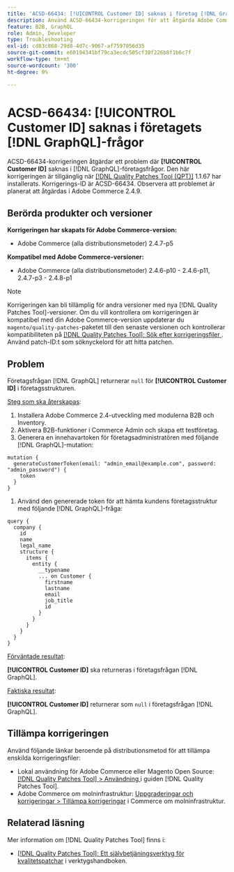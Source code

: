 ```yaml
---
title: 'ACSD-66434: [!UICONTROL Customer ID] saknas i företag [!DNL GraphQL] frågor'
description: Använd ACSD-66434-korrigeringen för att åtgärda Adobe Commerce-problemet där [!UICONTROL Customer ID] saknas i  [!DNL GraphQL] företagsfrågorna.
feature: B2B, GraphQL
role: Admin, Developer
type: Troubleshooting
exl-id: cd83c868-29d8-4d7c-9067-af7597056d35
source-git-commit: e60194341bf79ca3ecdc505cf30f226b8f1b6c7f
workflow-type: tm+mt
source-wordcount: '300'
ht-degree: 0%

---
```


# ACSD-66434: [!UICONTROL Customer ID] saknas i företagets [!DNL GraphQL]-frågor

ACSD-66434-korrigeringen åtgärdar ett problem där **[!UICONTROL Customer ID]** saknas i [!DNL GraphQL]-företagsfrågor. Den här korrigeringen är tillgänglig när [[!DNL Quality Patches Tool (QPT)]](/help/tools/quality-patches-tool/quality-patches-tool-to-self-serve-quality-patches.md) 1.1.67 har installerats. Korrigerings-ID är ACSD-66434. Observera att problemet är planerat att åtgärdas i Adobe Commerce 2.4.9.

## Berörda produkter och versioner

**Korrigeringen har skapats för Adobe Commerce-version:**

* Adobe Commerce (alla distributionsmetoder) 2.4.7-p5

**Kompatibel med Adobe Commerce-versioner:**

* Adobe Commerce (alla distributionsmetoder) 2.4.6-p10 - 2.4.6-p11, 2.4.7-p3 - 2.4.8-p1

>[!NOTE]
>
>Korrigeringen kan bli tillämplig för andra versioner med nya [!DNL Quality Patches Tool]-versioner. Om du vill kontrollera om korrigeringen är kompatibel med din Adobe Commerce-version uppdaterar du `magento/quality-patches`-paketet till den senaste versionen och kontrollerar kompatibiliteten på [[!DNL Quality Patches Tool]: Sök efter korrigeringsfiler ](https://experienceleague.adobe.com/tools/commerce-quality-patches/index.html?lang=sv-SE). Använd patch-ID:t som söknyckelord för att hitta patchen.

## Problem

Företagsfrågan [!DNL GraphQL] returnerar `null` för **[!UICONTROL Customer ID]** i företagsstrukturen.

<u>Steg som ska återskapas</u>:

1. Installera Adobe Commerce 2.4-utveckling med modulerna B2B och Inventory.
1. Aktivera B2B-funktioner i Commerce Admin och skapa ett testföretag.
1. Generera en innehavartoken för företagsadministratören med följande [!DNL GraphQL]-mutation:

```
mutation {
  generateCustomerToken(email: "admin_email@example.com", password: "admin_password") {
    token
  }
}
```

1. Använd den genererade token för att hämta kundens företagsstruktur med följande [!DNL GraphQL]-fråga:

```
query {
  company {
    id
    name
    legal_name
    structure {
      items {
        entity {
          __typename
          ... on Customer {
            firstname
            lastname
            email
            job_title
            id
          }
        }
      }
    }
  }
}
```

<u>Förväntade resultat</u>:

**[!UICONTROL Customer ID]** ska returneras i företagsfrågan [!DNL GraphQL].

<u>Faktiska resultat</u>:

**[!UICONTROL Customer ID]** returnerar som `null` i företagsfrågan [!DNL GraphQL].

## Tillämpa korrigeringen

Använd följande länkar beroende på distributionsmetod för att tillämpa enskilda korrigeringsfiler:

* Lokal användning för Adobe Commerce eller Magento Open Source: [[!DNL Quality Patches Tool] > Användning ](/help/tools/quality-patches-tool/usage.md) i guiden [!DNL Quality Patches Tool].
* Adobe Commerce om molninfrastruktur: [Uppgraderingar och korrigeringar > Tillämpa korrigeringar](https://experienceleague.adobe.com/docs/commerce-cloud-service/user-guide/develop/upgrade/apply-patches.html?lang=sv-SE) i Commerce om molninfrastruktur.

## Relaterad läsning

Mer information om [!DNL Quality Patches Tool] finns i:

* [[!DNL Quality Patches Tool]: Ett självbetjäningsverktyg för kvalitetspatchar](/help/tools/quality-patches-tool/quality-patches-tool-to-self-serve-quality-patches.md) i verktygshandboken.
